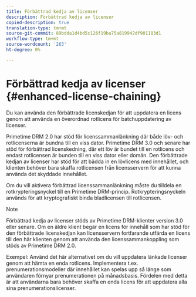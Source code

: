 ```yaml
---
title: Förbättrad kedja av licenser
description: Förbättrad kedja av licenser
copied-description: true
translation-type: tm+mt
source-git-commit: 89bdda1d4bd5c126f19ba75a819942df901183d1
workflow-type: tm+mt
source-wordcount: '263'
ht-degree: 0%

---
```



# Förbättrad kedja av licenser {#enhanced-license-chaining}

Du kan använda den förbättrade licenskedjan för att uppdatera en licens genom att använda en överordnad rotlicens för batchuppdatering av licenser.

Primetime DRM 2.0 har stöd för licenssammanlänkning där både löv- och rotlicenserna är bundna till en viss dator. Primetime DRM 3.0 och senare har stöd för förbättrad licenskedning, där ett löv är bundet till en rotlicens och endast rotlicensen är bunden till en viss dator eller domän. Den förbättrade kedjan av licenser har stöd för att bädda in en lövlicens med innehållet, och klienten behöver bara skaffa rotlicensen från licensservern för att kunna använda det skyddade innehållet.

Om du vill aktivera förbättrad licenssammanlänkning måste du tilldela en rotkrypteringsnyckel till en Primetime DRM-princip. Rotkrypteringsnyckeln används för att kryptografiskt binda bladlicensen till rotlicensen.

>[!NOTE]
>
>Förbättrad kedja av licenser stöds av Primetime DRM-klienter version 3.0 eller senare. Om en äldre klient begär en licens för innehåll som har stöd för den förbättrade licenskedjan kan licensservern fortfarande utfärda en licens till den här klienten genom att använda den licenssammankoppling som stöds av Primetime DRM 2.0.

Exempel: Använd det här alternativet om du vill uppdatera länkade licenser genom att hämta en enda rotlicens. Implementera t.ex. prenumerationsmodeller där innehållet kan spelas upp så länge som användaren förnyar prenumerationen på månadsbasis. Fördelen med detta är att användarna bara behöver skaffa en enda licens för att uppdatera alla sina prenumerationslicenser.
